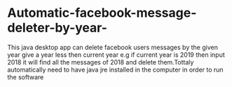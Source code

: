 # Automatic-facebook-message-deleter-by-year-
This java desktop app can delete facebook users messages by the given year 
give a year less then current year e.g if current year is  2019 then input 2018 it will find all the messages of 2018  and delete them.Tottaly automatically
need to have java jre installed in the computer in order to run the software

